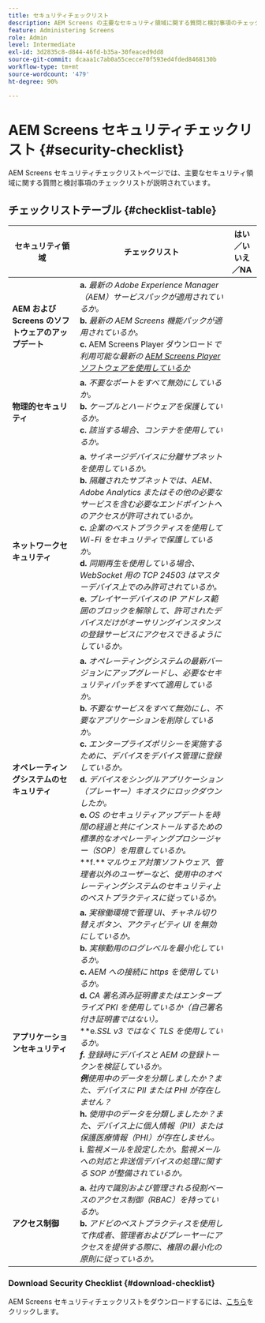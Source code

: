 ```yaml
---
title: セキュリティチェックリスト
description: AEM Screens の主要なセキュリティ領域に関する質問と検討事項のチェックリストについて説明します。
feature: Administering Screens
role: Admin
level: Intermediate
exl-id: 3d2835c8-d844-46fd-b35a-30feaced9dd8
source-git-commit: dcaaa1c7ab0a55cecce70f593ed4fded8468130b
workflow-type: tm+mt
source-wordcount: '479'
ht-degree: 90%

---
```


# AEM Screens セキュリティチェックリスト {#security-checklist}

AEM Screens セキュリティチェックリストページでは、主要なセキュリティ領域に関する質問と検討事項のチェックリストが説明されています。

## チェックリストテーブル {#checklist-table}

| **セキュリティ領域** | **チェックリスト** | **はい／いいえ／NA** |
|---|---|---|
| **AEM および Screens のソフトウェアのアップデート** | **a.** *最新の Adobe Experience Manager（AEM）サービスパックが適用されているか。* <br>**b.** *最新の AEM Screens 機能パックが適用されているか。* <br>**c.** AEM Screens Player ダウンロード&#x200B;*で利用可能な最新の [AEM Screens Player ソフトウェアを使用しているか](https://download.macromedia.com/screens/)* |
| **物理的セキュリティ** | **a.** *不要なポートをすべて無効にしているか。* <br>**b.** *ケーブルとハードウェアを保護しているか。* <br>**c.** *該当する場合、コンテナを使用しているか。* |
| **ネットワークセキュリティ** | **a.** *サイネージデバイスに分離サブネットを使用しているか。* <br>**b.** *隔離されたサブネットでは、AEM、Adobe Analytics またはその他の必要なサービスを含む必要なエンドポイントへのアクセスが許可されているか。* <br>**c.** *企業のベストプラクティスを使用して Wi-Fi をセキュリティで保護しているか。* <br>**d.** *同期再生を使用している場合、WebSocket 用の TCP 24503 はマスターデバイス上でのみ許可されているか。* <br>**e.** *プレイヤーデバイスの IP アドレス範囲のブロックを解除して、許可されたデバイスだけがオーサリングインスタンスの登録サービスにアクセスできるようにしているか。* |
| **オペレーティングシステムのセキュリティ** | **a.** *オペレーティングシステムの最新バージョンにアップグレードし、必要なセキュリティパッチをすべて適用しているか。* <br>**b.** *不要なサービスをすべて無効にし、不要なアプリケーションを削除しているか。* <br>**c.** *エンタープライズポリシーを実施するために、デバイスをデバイス管理に登録しているか。* <br>**d.** *デバイスをシングルアプリケーション（プレーヤー）キオスクにロックダウンしたか。* <br>**e.** *OS のセキュリティアップデートを時間の経過と共にインストールするための標準的なオペレーティングプロシージャー（SOP）を用意しているか。*<br>**f.***マルウェア対策ソフトウェア、管理者以外のユーザーなど、使用中のオペレーティングシステムのセキュリティ上のベストプラクティスに従っているか。* |
| **アプリケーションセキュリティ** | **a.** *実稼働環境で管理 UI、チャネル切り替えボタン、アクティビティ UI を無効にしているか。* <br>**b.** *実稼動用のログレベルを最小化しているか。* <br>**c.** *AEM への接続に https を使用しているか。* <br>**d.** *CA 署名済み証明書またはエンタープライズ PKI を使用しているか（自己署名付き証明書ではない）。*<br>**e.***SSL v3 ではなく TLS を使用しているか。*<br>**f.** *登録時にデバイスと AEM の登録トークンを検証しているか。*<br> **例***使用中のデータを分類しましたか？また、デバイスに PII または PHI が存在しません？*<br> **h.** *使用中のデータを分類しましたか？また、デバイス上に個人情報（PII）または保護医療情報（PHI）が存在しません。*<br> **i.** *監視メールを設定したか。監視メールへの対応と非送信デバイスの処理に関する SOP が整備されているか。* |
| **アクセス制御** | **a.** *社内で識別および管理される役割ベースのアクセス制御（RBAC）を持っているか。* <br>**b.** *アドビのベストプラクティスを使用して作成者、管理者およびプレーヤーにアクセスを提供する際に、権限の最小化の原則に従っているか。* |

### Download Security Checklist {#download-checklist}

AEM Screens セキュリティチェックリストをダウンロードするには、[こちら](/help/user-guide/assets/AEMScreens-SecurityChecklist.pdf)をクリックします。
